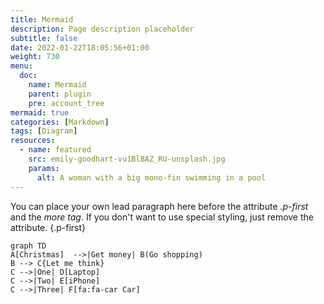 ```yaml
---
title: Mermaid
description: Page description placeholder
subtitle: false
date: 2022-01-22T18:05:56+01:00 
weight: 730
menu:
  doc:
    name: Mermaid
    parent: plugin
    pre: account_tree
mermaid: true
categories: [Markdown]
tags: [Diagram]
resources:
  - name: featured
    src: emily-goodhart-vu1BlBAZ_RU-unsplash.jpg
    params:
      alt: A woman with a big mono-fin swimming in a pool
---
```


You can place your own lead paragraph here before the attribute _.p-first_ and the _more tag_. If you don't want to use special styling, just remove the attribute.
{.p-first} <!--more-->

```mermaid
graph TD
A[Christmas]  -->|Get money| B(Go shopping)
B --> C{Let me think}
C -->|One| D[Laptop]
C -->|Two| E[iPhone]
C -->|Three| F[fa:fa-car Car]
```
